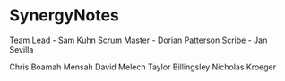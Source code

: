# SynergyNotes


Team Lead - Sam Kuhn
Scrum Master - Dorian Patterson
Scribe - Jan Sevilla

Chris Boamah Mensah
David Melech
Taylor Billingsley
Nicholas Kroeger
